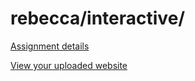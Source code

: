 # rebecca/interactive/

[Assignment details](/homework/interactive)

[View your uploaded website](http://cfc2017.mpaulweeks.com/students/rebecca/interactive/)
